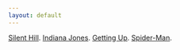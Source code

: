```yaml
---
layout: default
---
```


[Silent Hill](./silenthill.html).
[Indiana Jones](./silenthill.html).
[Getting Up](./silenthill.html).
[Spider-Man](./silenthill.html).

